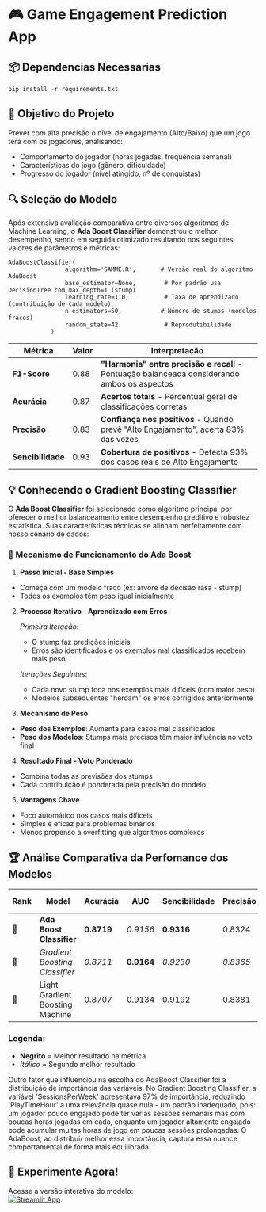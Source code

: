 # 🎮 Game Engagement Prediction App

## 📦 Dependencias Necessarias

```python
pip install -r requirements.txt
```

## 🎯 Objetivo do Projeto
Prever com alta precisão o nível de engajamento (Alto/Baixo) que um jogo terá com os jogadores, analisando:

- Comportamento do jogador (horas jogadas, frequência semanal)
- Características do jogo (gênero, dificuldade)
- Progresso do jogador (nível atingido, nº de conquistas)

## 🔍 Seleção do Modelo

Após extensiva avaliação comparativa entre diversos algoritmos de Machine Learning, o **Ada Boost Classifier** demonstrou o melhor desempenho, sendo em seguida otimizado resultando nos seguintes valores de parâmetros e métricas:

```{python}
AdaBoostClassifier(
                algorithm='SAMME.R',       # Versão real do algoritmo AdaBoost
                base_estimator=None,        # Por padrão usa DecisionTree com max_depth=1 (stump)
                learning_rate=1.0,          # Taxa de aprendizado (contribuição de cada modelo)
                n_estimators=50,           # Número de stumps (modelos fracos)
                random_state=42             # Reprodutibilidade
            )
```
| Métrica       | Valor | Interpretação                                                                 |
|--------------|-------|-------------------------------------------------------------------------------|
| **F1-Score** | 0.88  | **"Harmonia" entre precisão e recall** - Pontuação balanceada considerando ambos os aspectos |
| **Acurácia** | 0.87  | **Acertos totais** - Percentual geral de classificações corretas              |
| **Precisão** | 0.83  | **Confiança nos positivos** - Quando prevê "Alto Engajamento", acerta 83% das vezes |
| **Sencibilidade**   | 0.93  | **Cobertura de positivos** - Detecta 93% dos casos reais de Alto Engajamento  |


## 💡 Conhecendo o Gradient Boosting Classifier

O **Ada Boost Classifier** foi selecionado como algoritmo principal por oferecer o melhor balanceamento entre desempenho preditivo e robustez estatística. Suas características técnicas se alinham perfeitamente com nosso cenário de dados:

### 🎯 Mecanismo de Funcionamento do Ada Boost

1. **Passo Inicial - Base Simples**
   
  - Começa com um modelo fraco (ex: árvore de decisão rasa - stump)
  - Todos os exemplos têm peso igual inicialmente

2. **Processo Iterativo - Aprendizado com Erros**
   
   *Primeira Iteração*:
     - O stump faz predições iniciais
     - Erros são identificados e os exemplos mal classificados recebem mais peso

   *Iterações Seguintes*:
     - Cada novo stump foca nos exemplos mais difíceis (com maior peso)
     - Modelos subsequentes "herdam" os erros corrigidos anteriormente

3. **Mecanismo de Peso**
   
  - **Peso dos Exemplos**: Aumenta para casos mal classificados
  - **Peso dos Modelos**: Stumps mais precisos têm maior influência no voto final

4. **Resultado Final - Voto Ponderado**
   
  - Combina todas as previsões dos stumps
  - Cada contribuição é ponderada pela precisão do modelo

5. **Vantagens Chave**
   
  - Foco automático nos casos mais difíceis
  - Simples e eficaz para problemas binários
  - Menos propenso a overfitting que algoritmos complexos
            
## 🏆 Análise Comparativa da Perfomance dos Modelos

| Rank | Model                          | Acurácia    | AUC       | Sencibilidade    | Precisão | F1-Score   | Tempo de Treinamento|
|------|--------------------------------|-------------|-----------|------------------|-----------|------------|---------------|
| 🥇   | **Ada Boost Classifier**        |    **0.8719**	  |  *0.9156*	  |  	**0.9316**		     |  0.8324		  |  **0.8792**	  |  	0.6960
| 🥈   | *Gradient Boosting Classifier*	|    *0.8711*	  |  **0.9164**	  |  	*0.9230*	       |  	*0.8365*	  |  	*0.8776*	  |  	1.8600
| 🥉   | Light Gradient Boosting Machine|	  0.8707	  |  0.9134	  |  	0.9192	   	  |  0.8381		  |  **0.8767**	  |  	2.0800


### Legenda:
- **Negrito** = Melhor resultado na métrica
- *Itálico* = Segundo melhor resultado

Outro fator que influenciou na escolha do AdaBoost Classifier foi a distribuição de importância das variáveis. No Gradient Boosting Classifier, a variável 'SessionsPerWeek' apresentava 97% de importância, reduzindo 'PlayTimeHour' a uma relevância quase nula - um padrão inadequado, pois: um jogador pouco engajado pode ter várias sessões semanais mas com poucas horas jogadas em cada, enquanto um jogador altamente engajado pode acumular muitas horas de jogo em poucas sessões prolongadas. O AdaBoost, ao distribuir melhor essa importância, captura essa nuance comportamental de forma mais equilibrada.

## 🚀 Experimente Agora!
Acesse a versão interativa do modelo:  
[![Streamlit App](https://static.streamlit.io/badges/streamlit_badge_black_white.svg)](https://nivelengajamentojogo.streamlit.app).
